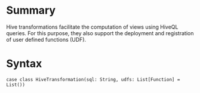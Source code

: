 # Summary
Hive transformations facilitate the computation of views using HiveQL queries. For this purpose, they also support the deployment and registration of user defined functions (UDF).

# Syntax

    case class HiveTransformation(sql: String, udfs: List[Function] = List())